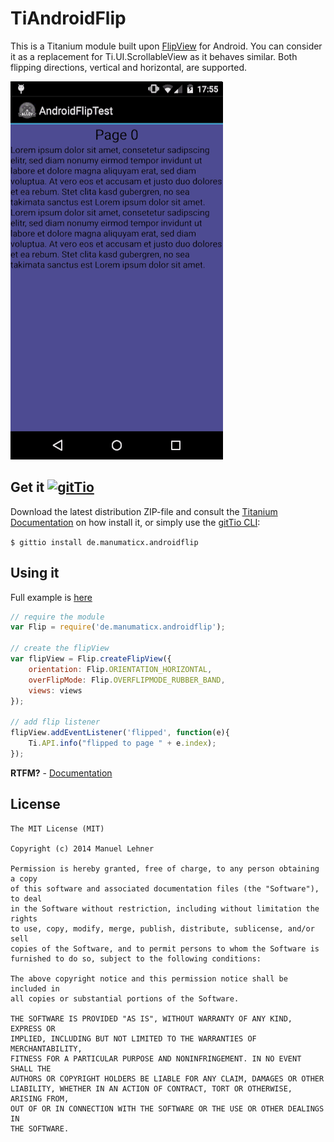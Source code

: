 # TiAndroidFlip

This is a Titanium module built upon [FlipView](https://github.com/emilsjolander/android-FlipView) for Android. You can consider it as a replacement for Ti.UI.ScrollableView as it behaves similar. Both flipping directions, vertical and horizontal, are supported.

![](documentation/demo.gif)

## Get it [![gitTio](http://gitt.io/badge.png)](http://gitt.io/component/de.manumaticx.androidflip)
Download the latest distribution ZIP-file and consult the [Titanium Documentation](http://docs.appcelerator.com/titanium/latest/#!/guide/Using_a_Module) on how install it, or simply use the [gitTio CLI](http://gitt.io/cli):

`$ gittio install de.manumaticx.androidflip`

## Using it

Full example is [here](exapmle/)

```javascript
// require the module
var Flip = require('de.manumaticx.androidflip');

// create the flipView
var flipView = Flip.createFlipView({
	orientation: Flip.ORIENTATION_HORIZONTAL,
	overFlipMode: Flip.OVERFLIPMODE_RUBBER_BAND,
	views: views
});

// add flip listener
flipView.addEventListener('flipped', function(e){
	Ti.API.info("flipped to page " + e.index);
});

```

__RTFM?__ - [Documentation](documentation/index.md)

## License
	The MIT License (MIT)

	Copyright (c) 2014 Manuel Lehner

	Permission is hereby granted, free of charge, to any person obtaining a copy
	of this software and associated documentation files (the "Software"), to deal
	in the Software without restriction, including without limitation the rights
	to use, copy, modify, merge, publish, distribute, sublicense, and/or sell
	copies of the Software, and to permit persons to whom the Software is
	furnished to do so, subject to the following conditions:

	The above copyright notice and this permission notice shall be included in
	all copies or substantial portions of the Software.

	THE SOFTWARE IS PROVIDED "AS IS", WITHOUT WARRANTY OF ANY KIND, EXPRESS OR
	IMPLIED, INCLUDING BUT NOT LIMITED TO THE WARRANTIES OF MERCHANTABILITY,
	FITNESS FOR A PARTICULAR PURPOSE AND NONINFRINGEMENT. IN NO EVENT SHALL THE
	AUTHORS OR COPYRIGHT HOLDERS BE LIABLE FOR ANY CLAIM, DAMAGES OR OTHER
	LIABILITY, WHETHER IN AN ACTION OF CONTRACT, TORT OR OTHERWISE, ARISING FROM,
	OUT OF OR IN CONNECTION WITH THE SOFTWARE OR THE USE OR OTHER DEALINGS IN
	THE SOFTWARE.
